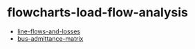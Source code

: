 # flowcharts-load-flow-analysis

- [line-flows-and-losses](./line-flows-and-losses.md)
- [bus-admittance-matrix](./bus-admittance-matrix.md)